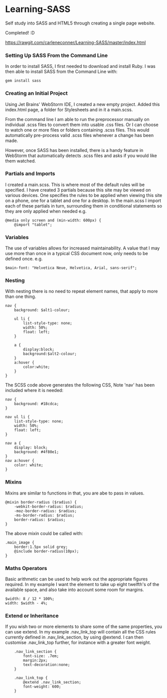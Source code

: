 # Learning-SASS
Self study into SASS and HTML5 through creating a single page website.

Completed! :D

https://rawgit.com/carleneconner/Learning-SASS/master/index.html


### Setting Up SASS From the Command Line

In order to install SASS, I first needed to download and install Ruby.
I was then able to install SASS from the Command Line with:

                    
    gem install sass
                    
                

### Creating an Initial Project

Using Jet Brains' WebStorm IDE, I created a new empty project. Added this index.html page, a folder for Stylesheets and in it a main.scss.

From the command line I am able to run the preprocessor manually on individual .scss files to convert them into usable .css 
files. Or I can choose to watch one or more files or folders containing .scss files. This would automatically pre-process 
valid .scss files whenever a change has been made.

However, once SASS has been installed, there is a handy feature in WebStorm that automatically detects .scss files and asks if 
you would like them watched.

### Partials and Imports

I created a main.scss. This is where most of the default rules will be specified. I have created 3 partials because this site 
may be viewed on various devices. One specifies the rules to be applied when viewing this site on a phone, one for a tablet and one for a desktop. In the main.scss I import each of these partials in turn, surrounding them in conditional statements so they are only applied when needed e.g.

                    
    @media only screen and (min-width: 600px) {
        @import "tablet";
                    
                

### Variables

The use of variables allows for increased maintainability. A value that I may use more than once in a typical CSS document 
now, only needs to be defined once. e.g.

                    
    $main-font: "Helvetica Neue, Helvetica, Arial, sans-serif";
                    
                

### Nesting

With nesting there is no need to repeat element names, that apply to more than one thing.

                    
    nav {
        background: $alt1-colour;

        ul li {
            list-style-type: none;
            width: 50%;
            float: left;
        }

        a {
            display:block;
            background:$alt2-colour;
        }
        a:hover {
            color:white;
        }
    }
                    
                

The SCSS code above generates the following CSS, Note 'nav' has been included where it is needed:

                    
    nav {
        background: #18cdca;
    }

    nav ul li {
        list-style-type: none;
        width: 50%;
        float: left;
    }

    nav a {
        display: block;
        background: #4f80e1;
    }
    nav a:hover {
        color: white;
    }
                    
                

### Mixins

Mixins are similar to functions in that, you are abe to pass in values.

                    
    @mixin border-radius ($radius) {
        -webkit-border-radius: $radius;
        -moz-border-radius: $radius;
        -ms-border-radius: $radius;
        border-radius: $radius;
    }
                    
                

The above mixin could be called with:

                    
    .main_image {
        border:1.5px solid grey;
        @include border-radius(10px);
    }
                    
                

### Maths Operators

Basic arithmetic can be used to help work out the appropriate figures required. In my example I want the element to take up 
eight twelfth's of the available space, and also take into account some room for margins.

                    
    $width: 8 / 12 * 100%;
    width: $width - 4%;
                    
                

### Extend or Inheritance

If you wish two or more elements to share some of the same properties, you can use extend. In my example .nav_link_top will 
contain all the CSS rules currently defined in .nav_link_section, by using @extend. I can then customise .nav_link_top further,
for instance with a greater font weight.

                        
        .nav_link_section {
            font-size: .7em;
            margin:2px;
            text-decoration:none;
        }

        .nav_link_top {
            @extend .nav_link_section;
            font-weight: 600;
        }
                        
                    

